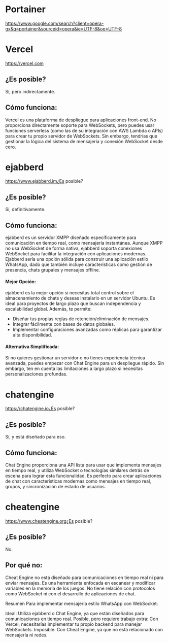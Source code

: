 # Portainer

https://www.google.com/search?client=opera-gx&q=portainer&sourceid=opera&ie=UTF-8&oe=UTF-8




# Vercel
https://vercel.com

## ¿Es posible?

Sí, pero indirectamente.

## Cómo funciona:

Vercel es una plataforma de despliegue para aplicaciones front-end. No proporciona directamente soporte para WebSockets, pero puedes usar funciones serverless (como las de su integración con AWS Lambda o APIs) para crear tu propio servidor de WebSockets. Sin embargo, tendrías que gestionar la lógica del sistema de mensajería y conexión WebSocket desde cero.

 
 
 

# ejabberd

https://www.ejabberd.im¿Es posible?

## ¿Es posible?

Sí, definitivamente.

## Cómo funciona:

ejabberd es un servidor XMPP diseñado específicamente para comunicación en tiempo real, como mensajería instantánea. Aunque XMPP no usa WebSocket de forma nativa, ejabberd soporta conexiones WebSocket para facilitar la integración con aplicaciones modernas.
Ejabberd sería una opción sólida para construir una aplicación estilo WhatsApp, dado que también incluye características como gestión de presencia, chats grupales y mensajes offline.
 
 
#### Mejor Opción:
ejabberd es la mejor opción si necesitas total control sobre el almacenamiento de chats y deseas instalarlo en un servidor Ubuntu. Es ideal para proyectos de largo plazo que buscan independencia y escalabilidad global. Además, te permite:

- Diseñar tus propias reglas de retención/eliminación de mensajes.
- Integrar fácilmente con bases de datos globales.
- Implementar configuraciones avanzadas como réplicas para garantizar alta disponibilidad.

#### Alternativa Simplificada:

Si no quieres gestionar un servidor o no tienes experiencia técnica avanzada, puedes empezar con Chat Engine para un despliegue rápido. Sin embargo, ten en cuenta las limitaciones a largo plazo si necesitas personalizaciones profundas.
 
 


# chatengine

https://chatengine.io¿Es posible?

## ¿Es posible?

Sí, y está diseñado para eso.

## Cómo funciona:

Chat Engine proporciona una API lista para usar que implementa mensajes en tiempo real, y utiliza WebSocket o tecnologías similares detrás de escena para lograr esta funcionalidad. Es perfecto para crear aplicaciones de chat con características modernas como mensajes en tiempo real, grupos, y sincronización de estado de usuarios.
 
 
 
 
 
 
# cheatengine

https://www.cheatengine.org¿Es posible?

## ¿Es posible?

No.

## Por qué no:

Cheat Engine no está diseñado para comunicaciones en tiempo real ni para enviar mensajes. Es una herramienta enfocada en escanear y modificar variables en la memoria de los juegos. No tiene relación con protocolos como WebSocket ni con el desarrollo de aplicaciones de chat.
 
 
 
 
Resumen
Para implementar mensajería estilo WhatsApp con WebSocket:

Ideal: Utiliza ejabberd o Chat Engine, ya que están diseñados para comunicaciones en tiempo real.
Posible, pero requiere trabajo extra: Con Vercel, necesitarías implementar tu propio backend para manejar WebSockets.
Imposible: Con Cheat Engine, ya que no está relacionado con mensajería ni redes.



